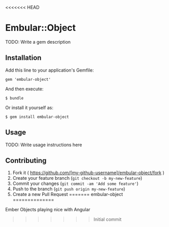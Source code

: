 <<<<<<< HEAD
# Embular::Object

TODO: Write a gem description

## Installation

Add this line to your application's Gemfile:

    gem 'embular-object'

And then execute:

    $ bundle

Or install it yourself as:

    $ gem install embular-object

## Usage

TODO: Write usage instructions here

## Contributing

1. Fork it ( https://github.com/[my-github-username]/embular-object/fork )
2. Create your feature branch (`git checkout -b my-new-feature`)
3. Commit your changes (`git commit -am 'Add some feature'`)
4. Push to the branch (`git push origin my-new-feature`)
5. Create a new Pull Request
=======
embular-object
==============

Ember Objects playing nice with Angular
>>>>>>> Initial commit
